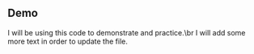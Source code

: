 ## Demo
I will be using this code to demonstrate and practice.\br
I will add some more text in order to update the file.
